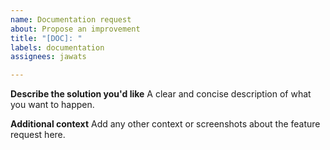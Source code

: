 ```yaml
---
name: Documentation request
about: Propose an improvement
title: "[DOC]: "
labels: documentation
assignees: jawats

---
```


**Describe the solution you'd like**
A clear and concise description of what you want to happen.

**Additional context**
Add any other context or screenshots about the feature request here.
